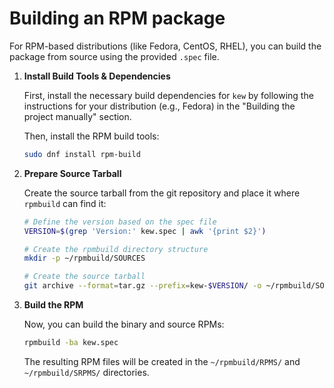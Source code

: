 # Building an RPM package

For RPM-based distributions (like Fedora, CentOS, RHEL), you can build the package from source using the provided `.spec` file.

1.  **Install Build Tools & Dependencies**

    First, install the necessary build dependencies for `kew` by following the instructions for your distribution (e.g., Fedora) in the "Building the project manually" section.

    Then, install the RPM build tools:
    ```bash
    sudo dnf install rpm-build
    ```

2.  **Prepare Source Tarball**

    Create the source tarball from the git repository and place it where `rpmbuild` can find it:
    ```bash
    # Define the version based on the spec file
    VERSION=$(grep 'Version:' kew.spec | awk '{print $2}')

    # Create the rpmbuild directory structure
    mkdir -p ~/rpmbuild/SOURCES

    # Create the source tarball
    git archive --format=tar.gz --prefix=kew-$VERSION/ -o ~/rpmbuild/SOURCES/kew-$VERSION.tar.gz HEAD
    ```

3.  **Build the RPM**

    Now, you can build the binary and source RPMs:
    ```bash
    rpmbuild -ba kew.spec
    ```
    The resulting RPM files will be created in the `~/rpmbuild/RPMS/` and `~/rpmbuild/SRPMS/` directories.
